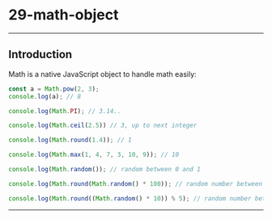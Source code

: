 # 29-math-object

***

## Introduction

Math is a native JavaScript object to handle math easily:

```js
const a = Math.pow(2, 3);
console.log(a); // 8

console.log(Math.PI); // 3.14..

console.log(Math.ceil(2.5)) // 3, up to next integer

console.log(Math.round(1.4)); // 1

console.log(Math.max(1, 4, 7, 3, 10, 9)); // 10

console.log(Math.random()); // random between 0 and 1

console.log(Math.round(Math.random() * 100)); // random number between 0 and 100

console.log(Math.round((Math.random() * 10)) % 5); // random number between 0 and 5
```

***
